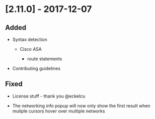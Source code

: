 # [2.11.0] - 2017-12-07

## Added

- Syntax detection

    - Cisco ASA

        - route statements

- Contributing guidelines

## Fixed

- License stuff - thank you @eckelcu

- The networking info popup will now only show the first result when muliple cursors hover over multiple networks
